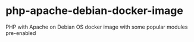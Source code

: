 # php-apache-debian-docker-image
PHP with Apache on Debian OS docker image with some popular modules pre-enabled
